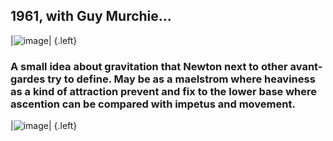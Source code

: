 ## 1961, with Guy Murchie...
|![image](https://shoutn95.github.io/sh95/images/p36.jpg )|
{.left}
### A small idea about gravitation that Newton next to other avant-gardes try to define. May be as a maelstrom where heaviness as a kind of attraction prevent and fix to the lower base where ascention can be compared with impetus and movement.
|![image](https://shoutn95.github.io/sh95/images/p73.jpg )|
{.left}

